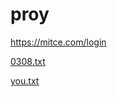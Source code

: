 # proy

https://mitce.com/login 

[0308.txt](https://github.com/qweasdzxc102/proy/files/14527889/0308.txt)

[you.txt](https://github.com/qweasdzxc102/proy/files/14527949/you.txt)
